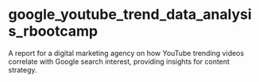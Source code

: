 # google_youtube_trend_data_analysis_rbootcamp
A report for a digital marketing agency on how YouTube trending videos correlate with Google search interest, providing insights for content strategy.
